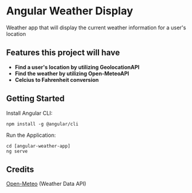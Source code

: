 # Angular Weather Display

Weather app that will display the current weather information for a user's location

## Features this project will have

- **Find a user's location by utilizing GeolocationAPI**
- **Find the weather by utilizing Open-MeteoAPI**
- **Celcius to Fahrenheit conversion**

## Getting Started

Install Angular CLI:

```
npm install -g @angular/cli
```

Run the Application:

```
cd [angular-weather-app]
ng serve
```

## Credits 

[Open-Meteo](https://open-meteo.com/ 'Open-Meteo') (Weather Data API)

